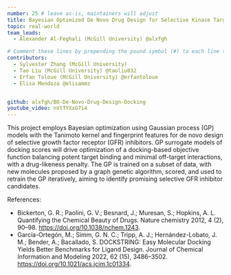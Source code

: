 ```yaml
---
number: 25 # leave as-is, maintainers will adjust
title: Bayesian Optimized De Novo Drug Design for Selective Kinase Targeting
topic: real-world
team_leads:
  - Alexander Al-Feghali (McGill University) @alxfgh

# Comment these lines by prepending the pound symbol (#) to each line to hide these elements
contributors:
  - Sylvester Zhang (McGill University)
  - Tao Liu (McGill University) @taoliu032
  - Erfan Toloue (McGill University) @erfantoloue
  - Elisa Mendoza @elisammz


github: alxfgh/BO-De-Novo-Drug-Design-Docking
youtube_video: nVtTYXxG7i4
---
```

This project employs Bayesian optimization using Gaussian process (GP) models with the Tanimoto kernel and fingerprint features for de novo design of selective growth factor receptor (GFR) inhibitors. GP surrogate models of docking scores will drive optimization of a docking-based objective function balancing potent target binding and minimal off-target interactions, with a drug-likeness penalty. The GP is trained on a subset of data, with new molecules proposed by a graph genetic algorithm, scored, and used to retrain the GP iteratively, aiming to identify promising selective GFR inhibitor candidates.

References:
 - Bickerton, G. R.; Paolini, G. V.; Besnard, J.; Muresan, S.; Hopkins, A. L. Quantifying the Chemical Beauty of Drugs. Nature chemistry 2012, 4 (2), 90–98. https://doi.org/10.1038/nchem.1243.
 - García-Ortegón, M.; Simm, G. N. C.; Tripp, A. J.; Hernández-Lobato, J. M.; Bender, A.; Bacallado, S. DOCKSTRING: Easy Molecular Docking Yields Better Benchmarks for Ligand Design. Journal of Chemical Information and Modeling 2022, 62 (15), 3486–3502. https://doi.org/10.1021/acs.jcim.1c01334.
